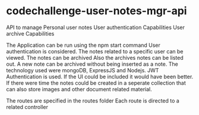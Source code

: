 # codechallenge-user-notes-mgr-api
API to manage Personal user notes
User authentication Capabilities
User archive Capabilities

The Application can be run using the npm start command
User authentication is considered.
The notes related to a specific user can be viewed.
The notes can be archived
Also the archives notes can be listed out.
A new note can be archived without being inserted as a note.
The technology used were mongoDB, ExpressJS and Nodejs.
JWT Authentication is used.
If the UI could be included it would have been better.
If there were time the notes could be created in a seperate collection that can also store images and other document related material.

The routes are specified in the routes folder
Each route is directed to a related controller

